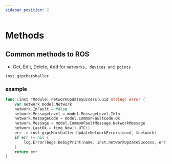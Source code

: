 ```yaml
---
sidebar_position: 2
---
```


# Methods



## Common methods to ROS

- Get, Edit, Delete, Add for `networks, devices and points`

```
inst.grpcMarshaller
```

### example
```go
func (inst *Module) networkUpdateSuccess(uuid string) error {
	var network model.Network
	network.InFault = false
	network.MessageLevel = model.MessageLevel.Info
	network.MessageCode = model.CommonFaultCode.Ok
	network.Message = model.CommonFaultMessage.NetworkMessage
	network.LastOk = time.Now().UTC()
	err := inst.grpcMarshaller.UpdateNetworkErrors(uuid, &network)
	if err != nil {
		log.Error(bugs.DebugPrint(name, inst.networkUpdateSuccess, err))
	}
	return err
}
```